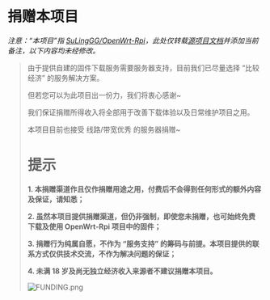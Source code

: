 # 捐赠本项目

*注意：“本项目”指 [SuLingGG/OpenWrt-Rpi](https://github.com/SuLingGG/OpenWrt-Rpi)，此处仅转载[源项目文档](https://github.com/SuLingGG/OpenWrt-Buildbot/blob/main/FUNDING.md)并添加当前备注，以下内容均未经修改。*

> 
> 由于提供自建的固件下载服务需要服务器支持，目前我们已尽量选择 “比较经济” 的服务解决方案。
> 
> 但若您可以为此项目出一份力，我们将衷心感谢~
> 
> 我们保证捐赠所得收入将全部用于改善下载体验以及日常维护项目之用。
> 
> 本项目目前也接受 线路/带宽优秀 的服务器捐赠~
> 
> # 提示
> 
> **1. 本捐赠渠道作且仅作捐赠用途之用，付费后不会得到任何形式的额外内容及保证，请知悉；**
> 
> **2. 虽然本项目提供捐赠渠道，但仍非强制，即使您未捐赠，也可始终免费下载及使用 OpenWrt-Rpi 项目中的固件；**
> 
> **3. 捐赠行为纯属自愿，不作为 “服务支持” 的筹码与前提。本项目提供的联系方式仅供技术交流，不作为解决问题的保证；**
> 
> **4. 未满 18 岁及尚无独立经济收入来源者不建议捐赠本项目。**
> 
> <img src="https://img03.mifile.cn/v1/MI_542ED8B1722DC/6d609b4650ce286cfe9871260dffc224.png" alt="FUNDING.png" title="FUNDING.png" />
> 
